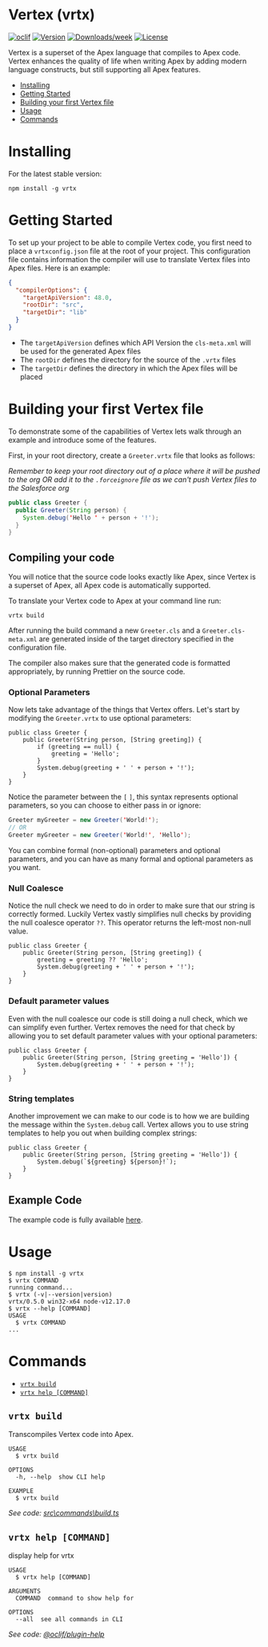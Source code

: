 Vertex (vrtx)
====

[![oclif](https://img.shields.io/badge/cli-oclif-brightgreen.svg)](https://oclif.io)
[![Version](https://img.shields.io/npm/v/vrtx.svg)](https://npmjs.org/package/vrtx)
[![Downloads/week](https://img.shields.io/npm/dw/vrtx.svg)](https://npmjs.org/package/vrtx)
[![License](https://img.shields.io/npm/l/vrtx.svg)](https://github.com/cesarParra/vrtx/blob/master/package.json)

Vertex is a superset of the Apex language that compiles to Apex code. Vertex enhances the quality of life when writing Apex
by adding modern language constructs, but still supporting all Apex features.

<!-- toc -->
* [Installing](#installing)
* [Getting Started](#getting-started)
* [Building your first Vertex file](#building-your-first-vertex-file)
* [Usage](#usage)
* [Commands](#commands)
<!-- tocstop -->
# Installing

For the latest stable version:
```
npm install -g vrtx
```

# Getting Started

To set up your project to be able to compile Vertex code, you first need to place a 
`vrtxconfig.json` file at the root of your project. This configuration file contains information
the compiler will use to translate Vertex files into Apex files. Here is an example:

```json
{
  "compilerOptions": {
    "targetApiVersion": 48.0,
    "rootDir": "src",
    "targetDir": "lib"
  }
}
```

* The `targetApiVersion` defines which API Version the `cls-meta.xml` will be used for the generated Apex files
* The `rootDir` defines the directory for the source of the `.vrtx` files
* The `targetDir` defines the directory in which the Apex files will be placed

# Building your first Vertex file

To demonstrate some of the capabilities of Vertex lets walk through an example and introduce some of the features.

First, in your root directory, create a `Greeter.vrtx` file that looks as follows:

*Remember to keep your root directory out of a place where it will be pushed to the org OR add it to the `.forceignore` file as we can't push Vertex files to
the Salesforce org* 

```java
public class Greeter {
  public Greeter(String person) {
    System.debug('Hello ' + person + '!');
  }
}
```

## Compiling your code

You will notice that the source code looks exactly like Apex, since Vertex is a superset
of Apex, all Apex code is automatically supported.

To translate your Vertex code to Apex at your command line run:

```
vrtx build
``` 

After running the build command a new `Greeter.cls` and a `Greeter.cls-meta.xml`
are generated inside of the target directory specified in the configuration file.

The compiler also makes sure that the generated code is formatted appropriately, by running
Prettier on the source code.

### Optional Parameters

Now lets take advantage of the things that Vertex offers. Let's start by modifying
the `Greeter.vrtx` to use optional parameters:

```
public class Greeter {
    public Greeter(String person, [String greeting]) {
        if (greeting == null) {
            greeting = 'Hello';
        }
        System.debug(greeting + ' ' + person + '!');
    }
}
```

Notice the parameter between the `[` `]`, this syntax represents optional parameters, so you can choose
to either pass in or ignore:

```java
Greeter myGreeter = new Greeter('World!');
// OR
Greeter myGreeter = new Greeter('World!', 'Hello');
```

You can combine formal (non-optional) parameters and optional parameters, and you can have as many 
formal and optional parameters as you want.

### Null Coalesce

Notice the null check we need to do in order to make sure that our string is correctly formed. Luckily Vertex
vastly simplifies null checks by providing the null coalesce operator `??`. This operator returns the left-most non-null value.

```
public class Greeter {
    public Greeter(String person, [String greeting]) {
        greeting = greeting ?? 'Hello';
        System.debug(greeting + ' ' + person + '!');
    }
}
```

### Default parameter values

Even with the null coalesce our code is still doing a null check, which we can simplify even further. Vertex removes the need for that check by allowing you to set default
parameter values with your optional parameters:

```
public class Greeter {
    public Greeter(String person, [String greeting = 'Hello']) {
        System.debug(greeting + ' ' + person + '!');
    }
}
```

### String templates

Another improvement we can make to our code is to how we are building the message within the `System.debug` call.
Vertex allows you to use string templates to help you out when building complex strings:

```
public class Greeter {
    public Greeter(String person, [String greeting = 'Hello']) {
        System.debug(`${greeting} ${person}!`);
    }
}
```

## Example Code

The example code is fully available [here](https://github.com/cesarParra/greetings).


# Usage
<!-- usage -->
```sh-session
$ npm install -g vrtx
$ vrtx COMMAND
running command...
$ vrtx (-v|--version|version)
vrtx/0.5.0 win32-x64 node-v12.17.0
$ vrtx --help [COMMAND]
USAGE
  $ vrtx COMMAND
...
```
<!-- usagestop -->
# Commands
<!-- commands -->
* [`vrtx build`](#vrtx-build)
* [`vrtx help [COMMAND]`](#vrtx-help-command)

## `vrtx build`

Transcompiles Vertex code into Apex.

```
USAGE
  $ vrtx build

OPTIONS
  -h, --help  show CLI help

EXAMPLE
  $ vrtx build
```

_See code: [src\commands\build.ts](https://github.com/cesarParra/vrtx/blob/v0.5.0/src\commands\build.ts)_

## `vrtx help [COMMAND]`

display help for vrtx

```
USAGE
  $ vrtx help [COMMAND]

ARGUMENTS
  COMMAND  command to show help for

OPTIONS
  --all  see all commands in CLI
```

_See code: [@oclif/plugin-help](https://github.com/oclif/plugin-help/blob/v3.1.0/src\commands\help.ts)_
<!-- commandsstop -->
